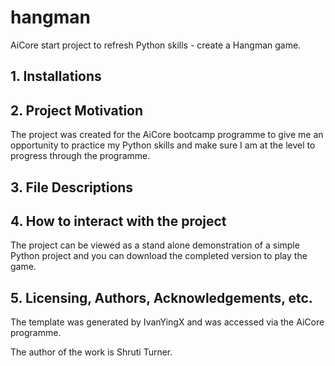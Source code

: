# hangman
AiCore start project to refresh Python skills - create a Hangman game.

## 1. Installations

## 2. Project Motivation
The project was created for the AiCore bootcamp programme to give me an opportunity to practice my Python skills and make sure I am at the level to progress through the programme.

## 3. File Descriptions


## 4. How to interact with the project
The project can be viewed as a stand alone demonstration of a simple Python project and you can download the completed version to play the game.

## 5. Licensing, Authors, Acknowledgements, etc.
The template was generated by IvanYingX and was accessed via the AiCore programme.

The author of the work is Shruti Turner.
